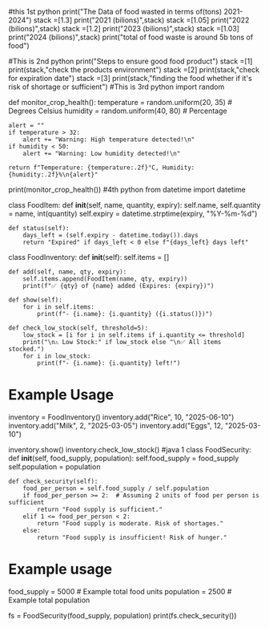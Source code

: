 #this 1st python
print("The Data of food wasted in terms of(tons) 2021-2024")
stack =[1.3]
print("2021 (bilions)",stack)
stack =[1.05]
print("2022 (bilions)",stack)
stack =[1.2]
print("2023 (bilions)",stack)
stack =[1.03]
print("2024 (bilions)",stack)
print("total of food waste is around 5b tons of food")

#This is 2nd python
print("Steps to ensure good food product")
stack =[1]
print(stack,"check the products environment")
stack =[2]
print(stack,"check for expiration date")
stack =[3]
print(stack,"finding the food whether if it's risk of shortage or sufficient")
#This is 3rd python
import random

def monitor_crop_health():
    temperature = random.uniform(20, 35)  # Degrees Celsius
    humidity = random.uniform(40, 80)  # Percentage

    alert = ""
    if temperature > 32:
        alert += "Warning: High temperature detected!\n"
    if humidity < 50:
        alert += "Warning: Low humidity detected!\n"

    return f"Temperature: {temperature:.2f}°C, Humidity: {humidity:.2f}%\n{alert}"

print(monitor_crop_health())
#4th python
from datetime import datetime

class FoodItem:
    def __init__(self, name, quantity, expiry):
        self.name, self.quantity = name, int(quantity)
        self.expiry = datetime.strptime(expiry, "%Y-%m-%d")

    def status(self):
        days_left = (self.expiry - datetime.today()).days
        return "Expired" if days_left < 0 else f"{days_left} days left"

class FoodInventory:
    def __init__(self):
        self.items = []

    def add(self, name, qty, expiry):
        self.items.append(FoodItem(name, qty, expiry))
        print(f"✅ {qty} of {name} added (Expires: {expiry})")

    def show(self):
        for i in self.items:
            print(f"- {i.name}: {i.quantity} ({i.status()})")

    def check_low_stock(self, threshold=5):
        low_stock = [i for i in self.items if i.quantity <= threshold]
        print("\n⚠️ Low Stock:" if low_stock else "\n✅ All items stocked.")
        for i in low_stock:
            print(f"- {i.name}: {i.quantity} left!")

# Example Usage
inventory = FoodInventory()
inventory.add("Rice", 10, "2025-06-10")
inventory.add("Milk", 2, "2025-03-05")
inventory.add("Eggs", 12, "2025-03-10")

inventory.show()
inventory.check_low_stock()
#java 1
class FoodSecurity:
    def __init__(self, food_supply, population):
        self.food_supply = food_supply
        self.population = population

    def check_security(self):
        food_per_person = self.food_supply / self.population
        if food_per_person >= 2:  # Assuming 2 units of food per person is sufficient
            return "Food supply is sufficient."
        elif 1 <= food_per_person < 2:
            return "Food supply is moderate. Risk of shortages."
        else:
            return "Food supply is insufficient! Risk of hunger."

# Example usage
food_supply = 5000  # Example total food units
population = 2500   # Example total population

fs = FoodSecurity(food_supply, population)
print(fs.check_security())
